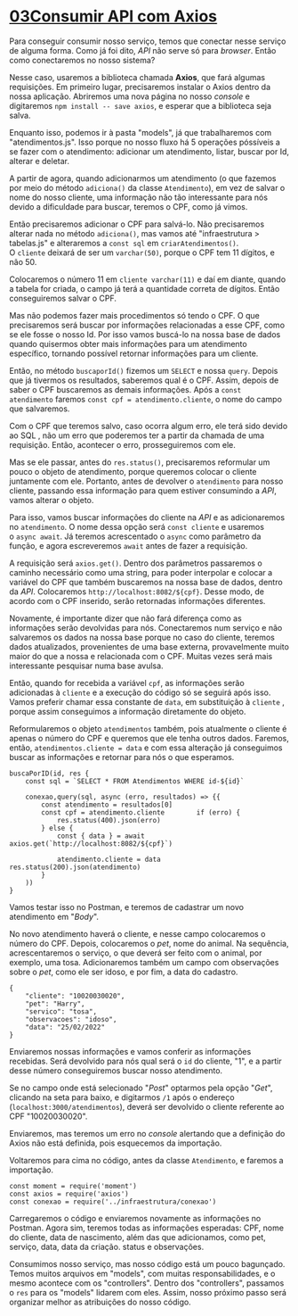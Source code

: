 



# [03Consumir API com Axios](https://cursos.alura.com.br/course/nodejs-streaming-dados/task/68730)

Para conseguir consumir nosso serviço, temos que conectar nesse serviço de alguma forma. Como já foi dito, *API* não serve só para *browser*. Então como conectaremos no nosso sistema?

Nesse caso, usaremos a biblioteca chamada **Axios**, que fará algumas requisições. Em primeiro lugar, precisaremos instalar o Axios dentro da nossa aplicação. Abriremos uma nova página no nosso *console* e digitaremos `npm install -- save axios`, e esperar que a biblioteca seja salva.

Enquanto isso, podemos ir à pasta "models", já que trabalharemos com "atendimentos.js". Isso porque no nosso fluxo há 5 operações póssíveis a se fazer com o atendimento: adicionar um atendimento, listar, buscar por Id, alterar e deletar.

A partir de agora, quando adicionarmos um atendimento (o que fazemos por meio do método `adiciona()` da classe `Atendimento`), em vez de salvar o nome do nosso cliente, uma informação não tão interessante para nós devido a dificuldade para buscar, teremos o CPF, como já vimos.

Então precisaremos adicionar o CPF para salvá-lo. Não precisaremos alterar nada no método `adiciona()`, mas vamos até "infraestrutura > tabelas.js" e alteraremos a `const sql` em `criarAtendimentos()`. O `cliente` deixará de ser um `varchar(50)`, porque o CPF tem 11 dígitos, e não 50.

Colocaremos o número 11 em `cliente varchar(11)` e daí em diante, quando a tabela for criada, o campo já terá a quantidade correta de dígitos. Então conseguiremos salvar o CPF.

Mas não podemos fazer mais procedimentos só tendo o CPF. O que precisaremos será buscar por informações relacionadas a esse CPF, como se ele fosse o nosso Id. Por isso vamos buscá-lo na nossa base de dados quando quisermos obter mais informações para um atendimento específico, tornando possível retornar informações para um cliente.

Então, no método `buscaporId()` fizemos um `SELECT` e nossa `query`. Depois que já tivermos os resultados, saberemos qual é o CPF. Assim, depois de saber o CPF buscaremos as demais informações. Após a `const atendimento` faremos `const cpf = atendimento.cliente`, o nome do campo que salvaremos.

Com o CPF que teremos salvo, caso ocorra algum erro, ele terá sido devido ao SQL , não um erro que poderemos ter a partir da chamada de uma requisição. Então, acontecer o erro, prosseguiremos com ele.

Mas se ele passar, antes do `res.status()`, precisaremos reformular um pouco o objeto de atendimento, porque queremos colocar o cliente juntamente com ele. Portanto, antes de devolver o `atendimento` para nosso cliente, passando essa informação para quem estiver consumindo a *API*, vamos alterar o objeto.

Para isso, vamos buscar informações do cliente na *API* e as adicionaremos no `atendimento`. O nome dessa opção será `const cliente` e usaremos o `async await`. Já teremos acrescentado o `async` como parâmetro da função, e agora escreveremos `await` antes de fazer a requisição.

A requisição será `axios.get()`. Dentro dos parâmetros passaremos o caminho necessário como uma string, para poder interpolar e colocar a variável do CPF que também buscaremos na nossa base de dados, dentro da *API*. Colocaremos `http://localhost:8082/${cpf}`. Desse modo, de acordo com o CPF inserido, serão retornadas informações diferentes.

Novamente, é importante dizer que não fará diferença como as informações serão devolvidas para nós. Conectaremos num serviço e não salvaremos os dados na nossa base porque no caso do cliente, teremos dados atualizados, provenientes de uma base externa, provavelmente muito maior do que a nossa e relacionada com o CPF. Muitas vezes será mais interessante pesquisar numa base avulsa.

Então, quando for recebida a variável `cpf`, as informações serão adicionadas à `cliente` e a execução do código só se seguirá após isso. Vamos preferir chamar essa constante de `data`, em substituição à `cliente` , porque assim conseguimos a informação diretamente do objeto.

Reformularemos o objeto `atendimentos` também, pois atualmente o cliente é apenas o número do CPF e queremos que ele tenha outros dados. Faremos, então, `atendimentos.cliente = data` e com essa alteração já conseguimos buscar as informações e retornar para nós o que esperamos.

```
buscaPorID(id, res {
    const sql = `SELECT * FROM Atendimentos WHERE id-${id}`

    conexao,query(sql, async (erro, resultados) => {{
        const atendimento = resultados[0]
        const cpf = atendimento.cliente        if (erro) {
            res.status(400).json(erro)
        } else {
            const { data } = await axios.get(`http://localhost:8082/${cpf}`)

            atendimento.cliente = data            res.status(200).json(atendimento)
        }
    ))
}
```

Vamos testar isso no Postman, e teremos de cadastrar um novo atendimento em "*Body*".

No novo atendimento haverá o cliente, e nesse campo colocaremos o número do CPF. Depois, colocaremos o *pet*, nome do animal. Na sequência, acrescentaremos o serviço, o que deverá ser feito com o animal, por exemplo, uma tosa. Adicionaremos também um campo com observações sobre o *pet*, como ele ser idoso, e por fim, a data do cadastro.

```
{
    "cliente": "10020030020",
    "pet": "Harry",
    "servico": "tosa",
    "observacoes": "idoso",
    "data": "25/02/2022"
}
```

Enviaremos nossas informações e vamos conferir as informações recebidas. Será devolvido para nós qual será o `id` do cliente, "1", e a partir desse número conseguiremos buscar nosso atendimento.

Se no campo onde está selecionado "*Post*" optarmos pela opção "*Get*", clicando na seta para baixo, e digitarmos `/1` após o endereço (`localhost:3000/atendimentos`), deverá ser devolvido o cliente referente ao CPF "10020030020".

Enviaremos, mas teremos um erro no *console* alertando que a definição do Axios não está definida, pois esquecemos da importação.

Voltaremos para cima no código, antes da classe `Atendimento`, e faremos a importação.

```
const moment = require('moment')
const axios = require('axios')
const conexao = require('../infraestrutura/conexao')
```

Carregaremos o código e enviaremos novamente as informações no Postman. Agora sim, teremos todas as informações esperadas: CPF, nome do cliente, data de nascimento, além das que adicionamos, como pet, serviço, data, data da criação. status e observações.

Consumimos nosso serviço, mas nosso código está um pouco bagunçado. Temos muitos arquivos em "models", com muitas responsabilidades, e o mesmo acontece com os "controllers". Dentro dos "controllers", passamos o `res` para os "models" lidarem com eles. Assim, nosso próximo passo será organizar melhor as atribuições do nosso código.
